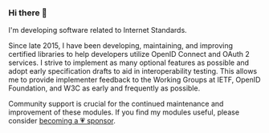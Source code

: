 ### Hi there 👋

I'm developing software related to Internet Standards.

Since late 2015, I have been developing, maintaining, and improving certified libraries to help developers utilize OpenID Connect and OAuth 2 services. I strive to implement as many optional features as possible and adopt early specification drafts to aid in interoperability testing. This allows me to provide implementer feedback to the Working Groups at IETF, OpenID Foundation, and W3C as early and frequently as possible.

Community support is crucial for the continued maintenance and improvement of these modules. If you find my modules useful, please consider [becoming a 💗&nbsp;sponsor](https://github.com/sponsors/panva).
